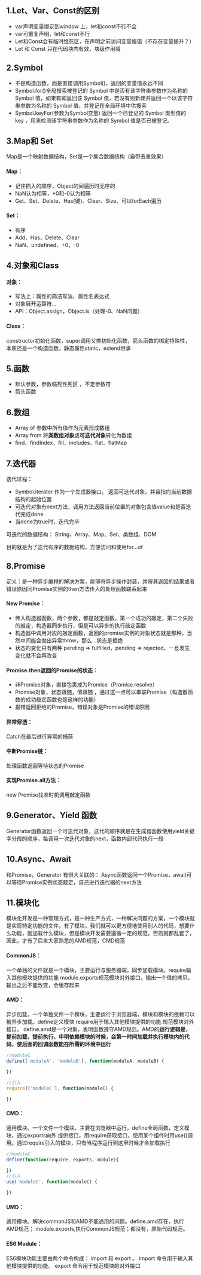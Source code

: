 ## 1.Let、Var、Const的区别
- var声明变量绑定到window 上，let和const不行不会
- var可重复声明，let和const不行
- Let和Const会有临时性死区，在声明之前访问变量报错（不存在变量提升？）
- Let 和 Const 只在代码块内有效，块级作用域

## 2.Symbol
- 不是构造函数，而是直接调用Symbol()，返回的变量值永远不同
- Symbol.for()全局搜索被登记的 Symbol 中是否有该字符串参数作为名称的 Symbol 值，如果有即返回该 Symbol 值，若没有则新建并返回一个以该字符串参数为名称的 Symbol 值，并登记在全局环境中供搜索
- Symbol.keyFor(参数为Symbol变量) 返回一个已登记的 Symbol 类型值的 key ，用来检测该字符串参数作为名称的 Symbol 值是否已被登记。


## 3.Map和 Set
Map是一个映射数据结构，Set是一个集合数据结构（自带去重效果）
#### Map：
- 记住插入的顺序，Object的间遍历时无序的
- NaN认为相等，+0和-0认为相等
- Get、Set、Delete、Has(键)、Clear、Size、可以forEach遍历

#### Set：
- 有序
- Add、Has、Delete、Clear
- NaN、undefined、+0，-0

## 4.对象和Class
#### 对象：
- 写法上：属性的简洁写法、属性名表达式
- 对象展开运算符…
- API：Object.assign，Object.is（处理-0、NaN问题）

#### Class：
constructor初始化函数，super调用父类初始化函数，箭头函数的绑定特殊性，本质还是一个构造函数，静态属性static，extend继承

## 5.函数
- 默认参数，参数临死性死区 ，不定参数符
- 箭头函数

## 6.数组
- Array.of 参数中所有值作为元素形成数组
- Array.from 将**类数组对象**或**可迭代对象**转化为数组
- find、findIndex、fill、includes、flat、flatMap


## 7.迭代器
迭代过程：
- Symbol.iterator 作为一个生成器接口， 返回可迭代对象，并且指向当前数据结构的起始位置
- 可迭代对象有next方法，调用方法返回当前位置的对象包含值value和是否迭代完成done
- 当done为true时，迭代完毕

可迭代的数据结构：
	String、Array、Map、Set、类数组、DOM

目的就是为了迭代有序的数据结构，方便访问和使用for…of

## 8.Promise
定义：是一种异步编程的解决方案，能够将异步操作封装，并将其返回的结果或者错误原因同Promise实例的then方法传入的处理函数联系起来

#### New Promise：
- 传入构造器函数，两个参数，都是敲定函数，第一个成功的敲定，第二个失败的敲定，构造器同步执行，但是可以异步的执行敲定函数
- 构造器中调用对应的敲定函数，返回的promise实例的对象状态就是那种，当然中间能会抛出异常throw，那么…状态是拒绝
- 状态的变化只有两种 pending => fulfilled，pending => rejected，一旦发生变化就不会再改变

#### Promise.then返回的Promise的状态：
- 非Promise对象，直接包裹成为Promise（Promise.resolve）
- Promise对象，状态跟随，值跟随 ，通过这一点可以串联Promise（构造器函数的成功敲定函数也是这样的功能）
- 报错返回拒绝的Promise，错误对象是Promise的错误原因

#### 异常穿透：
Catch在最后进行异常的捕获

#### 中断Promise链：
处理函数返回等待状态的Promise

#### 实现Promise.all方法：
new Promise找准时机调用敲定函数

## 9.Generator、Yield 函数
Generator函数返回一个可迭代对象，迭代的顺序就是在生成器函数使用yield关键字分段的顺序，每调用一次迭代对象的next，函数内部代码执行一段

## 10.Async、Await
和Promise，Generator 有很大关联的：
Async函数返回一个Promise，await可以等待Promise实例状态敲定，自己进行迭代器的next方法

## 11.模块化
模块化开发是一种管理方式，是一种生产方式，一种解决问题的方案，一个模块就是实现特定功能的文件，有了模块，我们就可以更方便地使用别人的代码，想要什么功能，就加载什么模块，但是模块开发需要遵循一定的规范，否则就都乱套了，因此，才有了后来大家熟悉的AMD规范，CMD规范

#### CommonJS：
一个单独的文件就是一个模块，主要运行与服务器端，同步加载模块。require输入其他模块提供的功能 module.exports规范模块对外接口，输出一个值的拷贝。 输出之后不能改变，会缓存起来

#### AMD：
异步加载，一个单独文件一个模块，主要运行于浏览器端，模块和模块的依赖可以被异步加载。define定义模块 require用于输入其他模块提供的功能.规范模块对外接口。 define.amd是一个对象，表明函数遵守AMD规范。AMD的**运行逻辑是，提前加载，提前执行，申明依赖模块的时候，会第一时间加载并执行模块内的代码，使后面的回调函数能在所需的环境中运行**
```javascript
//moduleC
define(['moduleA', 'moduleB'], function(moduleA, moduleB) {
    
})

//引入
require(['moduleC'], function(moduleC) {

})
```

#### CMD：
通用模块。一个文件一个模块。主要在浏览器中运行，define全局函数，定义模块，通过exports向外 提供接口，用require获取接口，使用某个组件时用use()调用。通过require引入的模块，只有当程序运行到这里时候才会加载执行
```javascript
//moduleC
define(function(require, exports, module){

})
//引入
use('moduleC', function(moduleC) {
    
})
```

#### UMD：
通用模块。解决commonJS和AMD不能通用的问题。define.amd存在，执行AMD规范； module.exports,执行CommonJS规范；都没有，原始代码规范。

#### ES6 Module：
ES6模块功能主要由两个命令构成： import 和 export 。 import 命令用于输入其他模块提供的功能。 export 命令用于规范模块的对外接口


